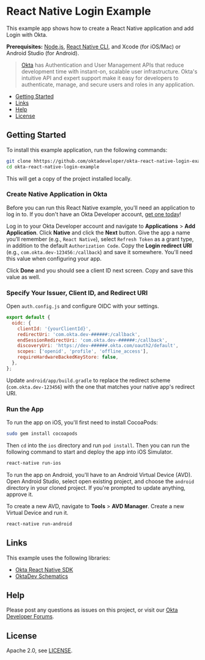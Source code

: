 # React Native Login Example
 
This example app shows how to create a React Native application and add Login with Okta.

**Prerequisites:** [Node.js](https://nodejs.org/), [React Native CLI](https://www.npmjs.com/package/react-native-cli), and Xcode (for iOS/Mac) or Android Studio (for Android).

> [Okta](https://developer.okta.com/) has Authentication and User Management APIs that reduce development time with instant-on, scalable user infrastructure. Okta's intuitive API and expert support make it easy for developers to authenticate, manage, and secure users and roles in any application.

* [Getting Started](#getting-started)
* [Links](#links)
* [Help](#help)
* [License](#license)

## Getting Started

To install this example application, run the following commands:

```bash
git clone hhttps://github.com/oktadeveloper/okta-react-native-login-example.git
cd okta-react-native-login-example
```

This will get a copy of the project installed locally.

### Create Native Application in Okta

Before you can run this React Native example, you'll need an application to log in to. If you don't have an Okta Developer account, [get one today](https://developer.okta.com/signup/)!

Log in to your Okta Developer account and navigate to **Applications** > **Add Application**. Click **Native** and click the **Next** button. Give the app a name you’ll remember (e.g., `React Native`), select `Refresh Token` as a grant type, in addition to the default `Authorization Code`. Copy the **Login redirect URI** (e.g., `com.okta.dev-123456:/callback`) and save it somewhere. You'll need this value when configuring your app.

Click **Done** and you should see a client ID next screen. Copy and save this value as well. 

### Specify Your Issuer, Client ID, and Redirect URI

Open `auth.config.js` and configure OIDC with your settings.

```js
export default {
  oidc: {
    clientId: '{yourClientId}',
    redirectUri: 'com.okta.dev-######:/callback',
    endSessionRedirectUri: 'com.okta.dev-######:/callback',
    discoveryUri: 'https://dev-######.okta.com/oauth2/default',
    scopes: ['openid', 'profile', 'offline_access'],
    requireHardwareBackedKeyStore: false,
  },
};
```

Update `android/app/build.gradle` to replace the redirect scheme (`com.okta.dev-123456`) with the one that matches your native app's redirect URI.

### Run the App

To run the app on iOS, you'll first need to install CocoaPods:

```bash
sudo gem install cocoapods
```

Then `cd` into the `ios` directory and run `pod install`. Then you can run the following command to start and deploy the app into iOS Simulator.

```bash
react-native run-ios
```

To run the app on Android, you'll have to an Android Virtual Device (AVD). Open Android Studio, select open existing project, and choose the `android` directory in your cloned project. If you're prompted to update anything, approve it.

To create a new AVD, navigate to **Tools** > **AVD Manager**. Create a new Virtual Device and run it. 
 
```bash
react-native run-android
```

## Links

This example uses the following libraries:

* [Okta React Native SDK](https://github.com/okta/okta-oidc-js/tree/master/packages/okta-react-native)
* [OktaDev Schematics](https://github.com/oktadeveloper/schematics)

## Help

Please post any questions as issues on this project, or visit our [Okta Developer Forums](https://devforum.okta.com/). 

## License

Apache 2.0, see [LICENSE](LICENSE).
